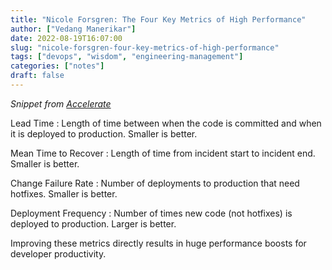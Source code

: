 ```yaml
---
title: "Nicole Forsgren: The Four Key Metrics of High Performance"
author: ["Vedang Manerikar"]
date: 2022-08-19T16:07:00
slug: "nicole-forsgren-four-key-metrics-of-high-performance"
tags: ["devops", "wisdom", "engineering-management"]
categories: ["notes"]
draft: false
---
```


_Snippet from [Accelerate](https://itrevolution.com/book/accelerate/)_

Lead Time
: Length of time between when the code is committed and when it is deployed to production. Smaller is better.

Mean Time to Recover
: Length of time from incident start to incident end. Smaller is better.

Change Failure Rate
: Number of deployments to production that need hotfixes. Smaller is better.

Deployment Frequency
: Number of times new code (not hotfixes) is deployed to production. Larger is better.

Improving these metrics directly results in huge performance boosts for developer productivity.
